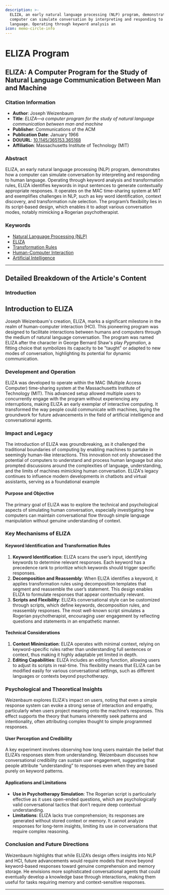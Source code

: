 ```yaml
---
description: >-
  ELIZA, an early natural language processing (NLP) program, demonstrates how a
  computer can simulate conversation by interpreting and responding to human
  language. Operating through keyword analysis an
icon: memo-circle-info
---
```


# ELIZA Program

## **ELIZA: A Computer Program for the Study of Natural Language Communication Between Man and Machine**

### Citation Information

* **Author**: Joseph Weizenbaum
* **Title**: _ELIZA—a computer program for the study of natural language communication between man and machine_
* **Publisher**: Communications of the ACM
* **Publication Date**: January 1966
* **DOI/URL**: [10.1145/365153.365168](https://doi.org/10.1145/365153.365168)
* **Affiliation**: Massachusetts Institute of Technology (MIT)

### Abstract

ELIZA, an early natural language processing (NLP) program, demonstrates how a computer can simulate conversation by interpreting and responding to human language. Operating through keyword analysis and transformation rules, ELIZA identifies keywords in input sentences to generate contextually appropriate responses. It operates on the MAC time-sharing system at MIT and exemplifies challenges in NLP, such as key word identification, context discovery, and transformation rule selection. The program’s flexibility lies in its script-based design, which enables it to adopt various conversation modes, notably mimicking a Rogerian psychotherapist.

### Keywords

* [Natural Language Processing (NLP)](https://scholar.google.com/scholar?q=Natural+Language+Processing+NLP)
* [ELIZA](https://scholar.google.com/scholar?q=ELIZA)
* [Transformation Rules](https://scholar.google.com/scholar?q=Transformation+Rules)
* [Human-Computer Interaction](https://scholar.google.com/scholar?q=Human-Computer+Interaction)
* [Artificial Intelligence](https://scholar.google.com/scholar?q=Artificial+Intelligence)

***

## Detailed Breakdown of the Article's Content

### Introduction

## Introduction to ELIZA

Joseph Weizenbaum's creation, ELIZA, marks a significant milestone in the realm of human-computer interaction (HCI). This pioneering program was designed to facilitate interactions between humans and computers through the medium of natural language conversation. The program was named ELIZA after the character in George Bernard Shaw's play _Pygmalion_, a fitting choice that symbolizes its capacity to be "taught" or adapted to new modes of conversation, highlighting its potential for dynamic communication.

### Development and Operation

ELIZA was developed to operate within the MAC (Multiple Access Computer) time-sharing system at the Massachusetts Institute of Technology (MIT). This advanced setup allowed multiple users to concurrently engage with the program without experiencing any interruptions, making ELIZA an early exemplar of interactive computing. It transformed the way people could communicate with machines, laying the groundwork for future advancements in the field of artificial intelligence and conversational agents.

### Impact and Legacy

The introduction of ELIZA was groundbreaking, as it challenged the traditional boundaries of computing by enabling machines to partake in seemingly human-like interactions. This innovation not only showcased the potential of computers to understand and process human language but also prompted discussions around the complexities of language, understanding, and the limits of machines mimicking human conversation. ELIZA's legacy continues to influence modern developments in chatbots and virtual assistants, serving as a foundational example

#### Purpose and Objective

The primary goal of ELIZA was to explore the technical and psychological aspects of simulating human conversation, especially investigating how computers can maintain conversational flow through simple language manipulation without genuine understanding of context.

### Key Mechanisms of ELIZA

#### Keyword Identification and Transformation Rules

1. **Keyword Identification**: ELIZA scans the user’s input, identifying keywords to determine relevant responses. Each keyword has a precedence rank to prioritize which keywords should trigger specific responses.
2. **Decomposition and Reassembly**: When ELIZA identifies a keyword, it applies transformation rules using decomposition templates that segment and reassemble the user’s statement. This design enables ELIZA to formulate responses that appear contextually relevant.
3. **Scripts and Flexibility**: ELIZA’s conversational style can be customized through scripts, which define keywords, decomposition rules, and reassembly responses. The most well-known script simulates a Rogerian psychotherapist, encouraging user engagement by reflecting questions and statements in an empathetic manner.

#### Technical Considerations

1. **Context Minimization**: ELIZA operates with minimal context, relying on keyword-specific rules rather than understanding full sentences or context, thus making it highly adaptable yet limited in depth.
2. **Editing Capabilities**: ELIZA includes an editing function, allowing users to adjust its scripts in real-time. This flexibility means that ELIZA can be modified easily for various conversational settings, such as different languages or contexts beyond psychotherapy.

### Psychological and Theoretical Insights

Weizenbaum explores ELIZA's impact on users, noting that even a simple response system can evoke a strong sense of interaction and empathy, particularly when users project meaning onto the machine’s responses. This effect supports the theory that humans inherently seek patterns and intentionality, often attributing complex thought to simple programmed responses.

#### User Perception and Credibility

A key experiment involves observing how long users maintain the belief that ELIZA’s responses stem from understanding. Weizenbaum discusses how conversational credibility can sustain user engagement, suggesting that people attribute “understanding” to responses even when they are based purely on keyword patterns.

#### Applications and Limitations

* **Use in Psychotherapy Simulation**: The Rogerian script is particularly effective as it uses open-ended questions, which are psychologically valid conversational tactics that don’t require deep contextual understanding.
* **Limitations**: ELIZA lacks true comprehension; its responses are generated without stored context or memory. It cannot analyze responses for long-term insights, limiting its use in conversations that require complex reasoning.

### Conclusion and Future Directions

Weizenbaum highlights that while ELIZA’s design offers insights into NLP and HCI, future advancements would require models that move beyond keyword-based responses toward genuine comprehension and memory storage. He envisions more sophisticated conversational agents that could eventually develop a knowledge base through interactions, making them useful for tasks requiring memory and context-sensitive responses.

***
